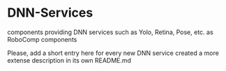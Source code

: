 # DNN-Services
components providing DNN services such as Yolo, Retina, Pose, etc. as RoboComp components

Please, add a short entry here for every new DNN service created a more extense description in its own README.md


